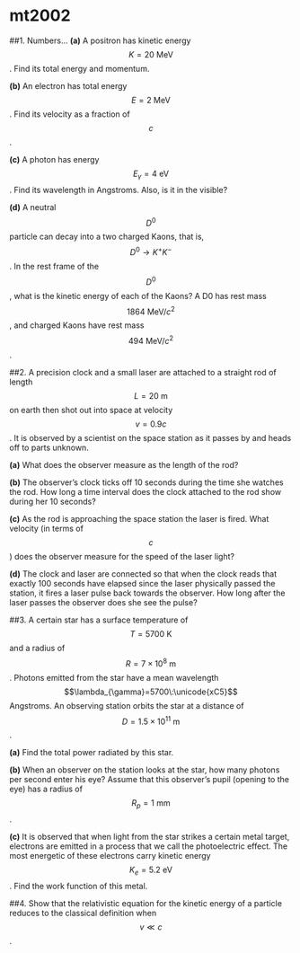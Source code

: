 # mt2002

##1.
Numbers...
**(a)** A positron has kinetic energy $$K=20\:\text{MeV}$$. Find its total energy and momentum.

**(b)** An electron has total energy $$E=2\:\text{MeV}$$. Find its velocity as a fraction of $$c$$.

**(c)** A photon has energy $$E_\gamma=4\:\text{eV}$$. Find its wavelength in Angstroms. Also, is it in the visible?

**(d)** A neutral $$D^0$$ particle can decay into a two charged Kaons, that is, $$D^0\to{K^+}K^-$$. In the rest
frame of the $$D^0$$, what is the kinetic energy of each of the Kaons? A D0 has rest mass $$1864\:\text{MeV}/c^2$$, and charged Kaons have rest mass $$494\:\text{MeV}/c^2$$.

##2.
A precision clock and a small laser are attached to a straight rod of length $$L=20\:\text{m}$$ on earth then shot out into space at velocity $$v=0.9c$$. It is observed by a scientist on the space station as it passes by and heads off to parts unknown.

**(a)** What does the observer measure as the length of the rod?

**(b)** The observer’s clock ticks off 10 seconds during the time she watches the rod. How long a time interval does the clock attached to the rod show during her 10 seconds?

**(c)** As the rod is approaching the space station the laser is fired. What velocity (in terms of $$c$$) does the observer measure for the speed of the laser light?

**(d)** The clock and laser are connected so that when the clock reads that exactly 100 seconds have elapsed since the laser physically passed the station, it fires a laser pulse back towards the observer. How long after the laser passes the observer does she see the pulse?

##3.
A certain star has a surface temperature of $$T=5700\:\text{K}$$ and a radius of $$R=7\times10^8\:\text{m}$$. Photons emitted from the star have a mean wavelength $$\lambda_{\gamma}=5700\:\unicode{xC5}$$ Angstroms. An observing station orbits the star at a distance of $$D=1.5\times10^{11}\:\text{m}$$.

**(a)** Find the total power radiated by this star.

**(b)** When an observer on the station looks at the star, how many photons per second enter his eye? Assume that this observer’s pupil (opening to the eye) has a radius of $$R_p=1\:\text{mm}$$.

**(c)** It is observed that when light from the star strikes a certain metal target, electrons are emitted in a process that we call the photoelectric effect. The most energetic of these electrons carry kinetic energy $$K_e=5.2\:\text{eV}$$. Find the work function of this metal.

##4.
Show that the relativistic equation for the kinetic energy of a particle reduces to the classical definition when $$v\ll{c}$$.
